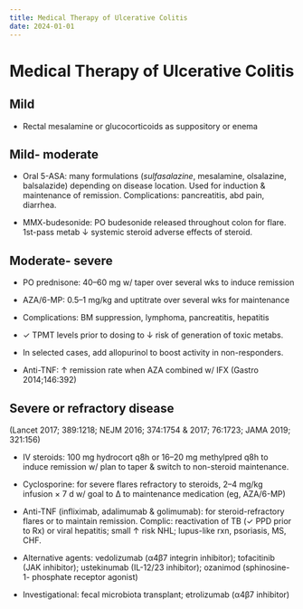 ```yaml
---
title: Medical Therapy of Ulcerative Colitis
date: 2024-01-01
---
```


# Medical Therapy of Ulcerative Colitis

## Mild

- Rectal mesalamine or glucocorticoids as suppository or enema

## Mild- moderate

- Oral 5-ASA: many formulations (_sulfasalazine_, mesalamine, olsalazine, balsalazide) depending on disease location. Used for induction & maintenance of remission. Complications: pancreatitis, abd pain, diarrhea.

- MMX-budesonide: PO budesonide released throughout colon for flare. 1st-pass metab ↓ systemic steroid adverse effects of steroid.

## Moderate- severe

- PO prednisone: 40–60 mg w/ taper over several wks to induce remission

- AZA/6-MP: 0.5–1 mg/kg and uptitrate over several wks for maintenance

- Complications: BM suppression, lymphoma, pancreatitis, hepatitis

- ✓ TPMT levels prior to dosing to ↓ risk of generation of toxic metabs.

- In selected cases, add allopurinol to boost activity in non-responders.

- Anti-TNF: ↑ remission rate when AZA combined w/ IFX (Gastro 2014;146:392)

## Severe or refractory disease

(Lancet 2017; 389:1218; NEJM 2016; 374:1754 & 2017; 76:1723; JAMA 2019; 321:156)

- IV steroids: 100 mg hydrocort q8h or 16–20 mg methylpred q8h to induce remission w/ plan to taper & switch to non-steroid maintenance.

- Cyclosporine: for severe flares refractory to steroids, 2–4 mg/kg infusion × 7 d w/ goal to Δ to maintenance medication (eg, AZA/6-MP)

- Anti-TNF (infliximab, adalimumab & golimumab): for steroid-refractory flares or to maintain remission. Complic: reactivation of TB (✓ PPD prior to Rx) or viral hepatitis; small ↑ risk NHL; lupus-like rxn, psoriasis, MS, CHF.

- Alternative agents: vedolizumab (α4β7 integrin inhibitor); tofacitinib (JAK inhibitor); ustekinumab (IL-12/23 inhibitor); ozanimod (sphinosine-1- phosphate receptor agonist)

- Investigational: fecal microbiota transplant; etrolizumab (α4β7 inhibitor)
